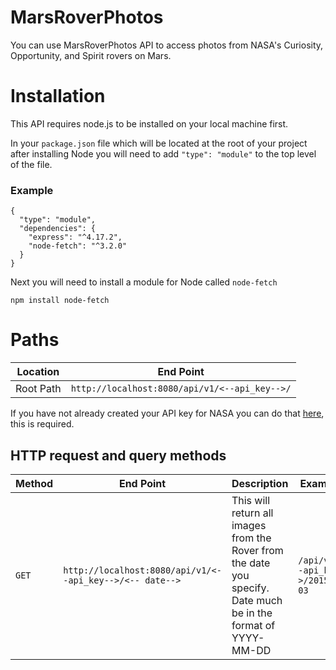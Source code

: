 # MarsRoverPhotos
You can use MarsRoverPhotos API to access photos from NASA's Curiosity, Opportunity, and Spirit rovers on Mars.
# Installation
This API requires node.js to be installed on your local machine first.

In your `package.json` file which will be located at the root of your project after installing Node you will need to add `"type": "module"` to the top level of the file.
### Example
```
{
  "type": "module",
  "dependencies": {
    "express": "^4.17.2",
    "node-fetch": "^3.2.0"
  }
}
```
Next you will need to install a module for Node called `node-fetch`
```
npm install node-fetch
```
# Paths
| Location  | End Point |
| --------  | --------- |
| Root Path | `http://localhost:8080/api/v1/<--api_key-->/` |

If you have not already created your API key for NASA you can do that [here](https://api.nasa.gov/), this is required.
## HTTP request and query methods
| Method  | End Point | Description | Examples |
| ------  | --------- | ----------- | -------- |
| `GET` | `http://localhost:8080/api/v1/<--api_key-->/<-- date-->` | This will return all images from the Rover from the date you specify. Date much be in the format of YYYY-MM-DD | `/api/v1/<--api_key-->/2015-06-03` |
